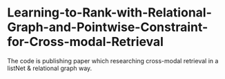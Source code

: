 # Learning-to-Rank-with-Relational-Graph-and-Pointwise-Constraint-for-Cross-modal-Retrieval
The code is publishing paper which researching cross-modal retrieval in a listNet &amp; relational graph way.
